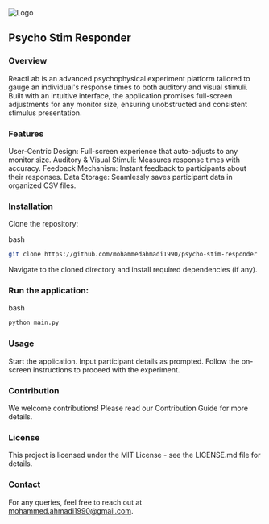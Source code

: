 <img src="https://reactlab.com.ec/wp-content/uploads/2020/03/ReactLab_logo_verde_blanco_400px.png" alt="Logo" align="center">

## Psycho Stim Responder


### Overview
ReactLab is an advanced psychophysical experiment platform tailored to gauge an individual's response times to both auditory and visual stimuli. Built with an intuitive interface, the application promises full-screen adjustments for any monitor size, ensuring unobstructed and consistent stimulus presentation.

### Features
User-Centric Design: Full-screen experience that auto-adjusts to any monitor size.
Auditory & Visual Stimuli: Measures response times with accuracy.
Feedback Mechanism: Instant feedback to participants about their responses.
Data Storage: Seamlessly saves participant data in organized CSV files.

### Installation
Clone the repository:

bash
  ```sh
git clone https://github.com/mohammedahmadi1990/psycho-stim-responder
  ```

Navigate to the cloned directory and install required dependencies (if any).

### Run the application:

bash
  ```sh
python main.py
  ```

### Usage
Start the application.
Input participant details as prompted.
Follow the on-screen instructions to proceed with the experiment.

### Contribution
We welcome contributions! Please read our Contribution Guide for more details.

### License
This project is licensed under the MIT License - see the LICENSE.md file for details.

### Contact
For any queries, feel free to reach out at mohammed.ahmadi1990@gmail.com.

